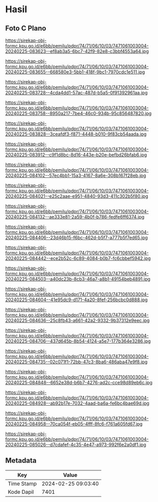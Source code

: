 # Hasil

## Foto C Plano

https://sirekap-obj-formc.kpu.go.id/e6bb/pemilu/pdpr/74/71/06/10/03/7471061003004-20240225-083623--ef8ab3a5-6bc7-42f9-82e8-c3bbf4553a64.jpg

https://sirekap-obj-formc.kpu.go.id/e6bb/pemilu/pdpr/74/71/06/10/03/7471061003004-20240225-083655--668580e3-5bb1-418f-9bc1-7970cdc1e511.jpg

https://sirekap-obj-formc.kpu.go.id/e6bb/pemilu/pdpr/74/71/06/10/03/7471061003004-20240225-083728--4cda4dd1-57ac-487d-b5a5-0f91392961aa.jpg

https://sirekap-obj-formc.kpu.go.id/e6bb/pemilu/pdpr/74/71/06/10/03/7471061003004-20240225-083758--8950a217-7be4-46c0-934b-95c856487820.jpg

https://sirekap-obj-formc.kpu.go.id/e6bb/pemilu/pdpr/74/71/06/10/03/7471061003004-20240225-083828--3ceafdf3-f871-4448-b010-9f83cb54aada.jpg

https://sirekap-obj-formc.kpu.go.id/e6bb/pemilu/pdpr/74/71/06/10/03/7471061003004-20240225-083912--c9f1d8bc-8d16-443e-b20e-befbd26bfab6.jpg

https://sirekap-obj-formc.kpu.go.id/e6bb/pemilu/pdpr/74/71/06/10/03/7471061003004-20240225-084102--57ec4bb1-15a3-4167-8a6e-308b167f28eb.jpg

https://sirekap-obj-formc.kpu.go.id/e6bb/pemilu/pdpr/74/71/06/10/03/7471061003004-20240225-084021--e25c2aae-e951-4840-93d3-411c302b5f80.jpg

https://sirekap-obj-formc.kpu.go.id/e6bb/pemilu/pdpr/74/71/06/10/03/7471061003004-20240225-084132--ae333e81-2a59-4b0f-b786-fedfe6ff6374.jpg

https://sirekap-obj-formc.kpu.go.id/e6bb/pemilu/pdpr/74/71/06/10/03/7471061003004-20240225-084406--23d46b15-f6bc-462d-b5f7-a777b5f7ed65.jpg

https://sirekap-obj-formc.kpu.go.id/e6bb/pemilu/pdpr/74/71/06/10/03/7471061003004-20240225-084442--ece2b52c-6c89-4084-b0b7-fc6cbbef5942.jpg

https://sirekap-obj-formc.kpu.go.id/e6bb/pemilu/pdpr/74/71/06/10/03/7471061003004-20240225-084503--a40dc23b-8cb3-46a7-a8b1-49154beb4891.jpg

https://sirekap-obj-formc.kpu.go.id/e6bb/pemilu/pdpr/74/71/06/10/03/7471061003004-20240225-084604--41e95dc9-d171-4a20-8fef-256bcbc0d888.jpg

https://sirekap-obj-formc.kpu.go.id/e6bb/pemilu/pdpr/74/71/06/10/03/7471061003004-20240225-084636--25c8fb43-a661-42a2-9332-9b37312e9eec.jpg

https://sirekap-obj-formc.kpu.go.id/e6bb/pemilu/pdpr/74/71/06/10/03/7471061003004-20240225-084706--437d645b-8b54-4124-a5e7-177b364e3286.jpg

https://sirekap-obj-formc.kpu.go.id/e6bb/pemilu/pdpr/74/71/06/10/03/7471061003004-20240225-084735--02c071f1-72bb-47c3-8ba6-486aba47e9f8.jpg

https://sirekap-obj-formc.kpu.go.id/e6bb/pemilu/pdpr/74/71/06/10/03/7471061003004-20240225-084848--6652e38d-b6b7-4276-ad2c-cce98d89eb6c.jpg

https://sirekap-obj-formc.kpu.go.id/e6bb/pemilu/pdpr/74/71/06/10/03/7471061003004-20240225-084928--ab92b17e-7032-4aad-ba6a-fe6bc4bae69d.jpg

https://sirekap-obj-formc.kpu.go.id/e6bb/pemilu/pdpr/74/71/06/10/03/7471061003004-20240225-084958--70ca054f-eb05-4fff-8fc6-f761a605fd67.jpg

https://sirekap-obj-formc.kpu.go.id/e6bb/pemilu/pdpr/74/71/06/10/03/7471061003004-20240225-085026--d7cdafef-4c35-4e47-a973-992f6e2a0df1.jpg


## Metadata

| Key        | Value               |
| ---------- | ------------------- |
| Time Stamp | 2024-02-25 09:03:40 |
| Kode Dapil | 7401                |



